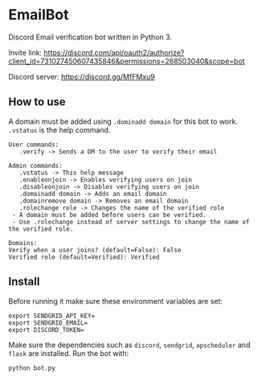 # EmailBot

Discord Email verification bot written in Python 3.

Invite link: https://discord.com/api/oauth2/authorize?client_id=731027450607435846&permissions=268503040&scope=bot

Discord server: https://discord.gg/MfFMxu9

## How to use

A domain must be added using `.dominadd domain` for this bot to work. `.vstatus` is the help command.

```
User commands: 
   .verify -> Sends a DM to the user to verify their email

Admin commands: 
   .vstatus -> This help message
   .enableonjoin -> Enables verifying users on join
   .disableonjoin -> Disables verifying users on join
   .domainadd domain -> Adds an email domain
   .domainremove domain -> Removes an email domain
   .rolechange role -> Changes the name of the verified role
 - A domain must be added before users can be verified.
 - Use .rolechange instead of server settings to change the name of the verified role.

Domains: 
Verify when a user joins? (default=False): False
Verified role (default=Verified): Verified
```

## Install

Before running it make sure these environment variables are set:

```
export SENDGRID_API_KEY=
export SENDGRID_EMAIL=
export DISCORD_TOKEN=
```

Make sure the dependencies such as `discord`, `sendgrid`, `apscheduler` and `flask` are installed. Run the bot with:

```
python bot.py
```
